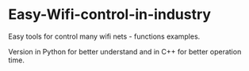# Easy-Wifi-control-in-industry
Easy tools for control many wifi nets - functions examples.

Version in Python for better understand and in C++ for better operation time.

